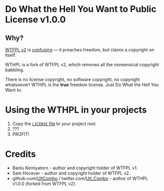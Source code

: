 # Do What the Hell You Want to Public License v1.0.0

## Why?

[WTFPL v2](http://www.wtfpl.net/) is [confusing](http://programmers.stackexchange.com/q/149050/91517) — it preaches freedom, but claims a copyright on itself.

WTHPL is a fork of WTFPL v2, which removes all the nonsensical copyright babbling.

There is no license copyright, no software copyright, no copyright whatsoever! WTHPL is the **true** freedom license. Just Do What the Hell You Want to.

# Using the WTHPL in your projects

1. Copy the [`LICENSE` file](https://raw.githubusercontent.com/UltCombo/WTHPL/master/LICENSE) to your project root.
1. ???
1. PROFIT!

# Credits

- Banlu Kemiyatorn - author and copyright holder of WTFPL v1.
- Sam Hocevar - author and copyright holder of WTFPL v2.
- github.com/[UltCombo](https://github.com/UltCombo) / twitter.com/[Ult_Combo](https://twitter.com/Ult_Combo) - author of WTHPL v1.0.0 (forked from WTFPL v2).
